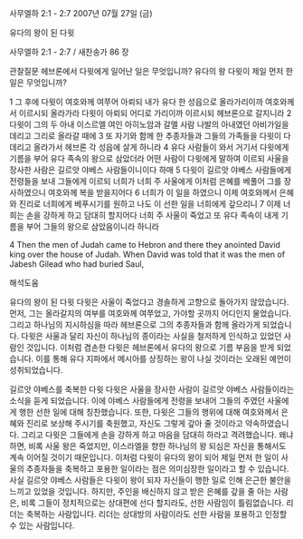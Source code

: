 사무엘하 2:1 - 2:7 
2007년 07월 27일 (금)

유다의 왕이 된 다윗



사무엘하 2:1 - 2:7 / 새찬송가 86 장


관찰질문 
헤브론에서 다윗에게 일어난 일은 무엇입니까? 
유다의 왕 다윗이 제일 먼저 한 일은 무엇입니까? 

1 그 후에 다윗이 여호와께 여쭈어 아뢰되 내가 유다 한 성읍으로 올라가리이까 여호와께서 이르시되 올라가라 다윗이 아뢰되 어디로 가리이까 이르시되 헤브론으로 갈지니라 2 다윗이 그의 두 아내 이스르엘 여인 아히노암과 갈멜 사람 나발의 아내였던 아비가일을 데리고 그리로 올라갈 때에 3 또 자기와 함께 한 추종자들과 그들의 가족들을 다윗이 다 데리고 올라가서 헤브론 각 성읍에 살게 하니라 4 유다 사람들이 와서 거기서 다윗에게 기름을 부어 유다 족속의 왕으로 삼았더라 어떤 사람이 다윗에게 말하여 이르되 사울을 장사한 사람은 길르앗 야베스 사람들이니이다 하매 5 다윗이 길르앗 야베스 사람들에게 전령들을 보내 그들에게 이르되 너희가 너희 주 사울에게 이처럼 은혜를 베풀어 그를 장사하였으니 여호와께 복을 받을지어다 6 너희가 이 일을 하였으니 이제 여호와께서 은혜와 진리로 너희에게 베푸시기를 원하고 나도 이 선한 일을 너희에게 갚으리니 7 이제 너희는 손을 강하게 하고 담대히 할지어다 너희 주 사울이 죽었고 또 유다 족속이 내게 기름을 부어 그들의 왕으로 삼았음이니라 하니라  

4 Then the men of Judah came to Hebron and there they anointed David king over the house of Judah. When David was told that it was the men of Jabesh Gilead who had buried Saul,

해석도움





유다의 왕이 된 다윗 
다윗은 사울이 죽었다고 경솔하게 고향으로 돌아가지 않았습니다. 먼저, 그는 올라갈지의 여부를 여호와께 여쭈었고, 가야할 곳까지 어디인지 물었습니다. 그리고 하나님의 지시하심을 따라 헤브론으로 그의 추종자들과 함께 올라가게 되었습니다. 다윗은 사울과 달리 자신이 하나님의 종이라는 사실을 철저하게 인식하고 있었던 사람인 것입니다. 이처럼 겸손한 다윗은 헤브론에서 유다의 왕으로 기름 부음을 받게 되었습니다. 이를 통해 유다 지파에서 메시아를 상징하는 왕이 나실 것이라는 오래된 예언이 성취되었습니다.   

길르앗 야베스를 축복한 다윗 
다윗은 사울을 장사한 사람이 길르앗 야베스 사람들이라는 소식을 듣게 되었습니다. 이에 야베스 사람들에게 전령을 보내어 그들의 주였던 사울에게 행한 선한 일에 대해 칭찬했습니다. 또한, 다윗은 그들의 행위에 대해 여호와께서 은혜와 진리로 보상해 주시기를 축원했고, 자신도 그렇게 갚아 줄 것이라고 약속하였습니다. 그리고 다윗은 그들에게 손을 강하게 하고 마음을 담대히 하라고 격려했습니다. 왜냐하면, 비록 사울 왕은 죽었지만, 이스라엘을 향한 하나님의 왕 되심은 자신을 통해서도 계속 이어질 것이기 때문입니다. 이처럼 다윗이 유다의 왕이 되어 제일 먼저 한 일이 사울의 추종자들을 축복하고 포용한 일이라는 점은 의미심장한 일이라고 할 수 있습니다. 사실 길르앗 야베스 사람들은 다윗이 왕이 되자 자신들이 행한 일로 인해 은근한 불안을 느끼고 있었을 것입니다. 하지만, 주인을 배신하지 않고 받은 은혜를 갚을 줄 아는 사람은, 비록 그들이 정치적으로는 상대편에 선다 할지라도, 선한 사람임이 틀림없습니다. 리더는 축복하는 사람입니다. 리더는 상대방의 사람이라도 선한 사람을 포용하고 인정할 수 있는 사람입니다.